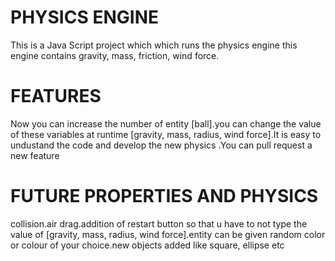 # PHYSICS ENGINE
This is a Java Script project which which runs the physics engine this engine contains gravity, mass, friction, wind force.

# FEATURES
Now you can increase the number of entity [ball].you can change the value of these variables at runtime [gravity, mass, radius, wind force].It is easy to undustand the code and develop the new physics .You can pull request a new feature

# FUTURE PROPERTIES AND PHYSICS
collision.air drag.addition of restart button so that u have to not type the value of [gravity, mass, radius, wind force].entity can be given random color or colour of your choice.new objects added like square, ellipse etc
